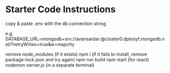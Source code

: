# Starter Code Instructions

copy & paste .env with the db connection string 

e.g. DATABASE_URL=mongodb+srv://avansardar:<PASSWORD>@cluster0.dpboiyf.mongodb.net/<DB-NAME>?retryWrites=true&w=majority

remove node_modules (if it exists)
npm i (if it fails to install, remove package-lock.json and try again)
npm run build 
npm start (for react)
nodemon server.js (in a separate terminal)